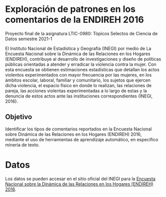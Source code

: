 # Exploración de patrones en los comentarios de la ENDIREH 2016

Proyecto final de la asignatura LTIC-0980: Tópicos Selectos de Ciencia de Datos semestre 2021-1

El Instituto Nacional de Estadística y Geografía (INEGI) por medio de La Encuesta Nacional sobre la Dinámica de las Relaciones en los Hogares (ENDIREH), contribuye al desarrollo de investigaciones y diseño de políticas públicas orientadas a atender y erradicar la violencia contra la mujer. Con esta encuesta se obtienen estimaciones estadísticas que detallan los actos violentos experimentados con mayor frecuencia por las mujeres, en los ámbitos escolar, laboral, familiar y comunitario, los sujetos que ejercen dicha violencia, el espacio físico en donde lo realizan, las relaciones de pareja, las acciones violentas experimentadas a lo largo de estas y la denuncia de estos actos ante las instituciones correspondientes (INEGI, 2016).

## Objetivo
Identificar los tipos de comentarios reportados en la Encuesta Nacional sobre Dinámica de las Relaciones en los Hogares (ENDIREH) 2016, mediante el uso de herramientas de aprendizaje automático, en específico minería de texto. 

# Datos
Los datos se pueden accesar en el sitio oficial del INEGI para la [Encuesta Nacional sobre la Dinámica de las Relaciones en los Hogares (ENDIREH) 2016](https://www.inegi.org.mx/programas/endireh/2016/).


